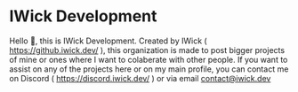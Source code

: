 # IWick Development
Hello 👋, this is IWick Development. Created by IWick ( https://github.iwick.dev/ ), this organization is made to post bigger projects of mine or ones where I want to colaberate with other people. If you want to assist on any of the projects here or on my main profile, you can contact me on Discord ( https://discord.iwick.dev/ ) or via email contact@iwick.dev
